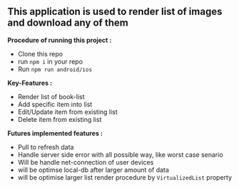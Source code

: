 ## This application is used to render list of images and download any of them

**Procedure of running this project :**<br/>

-   Clone this repo
-   run `npm i` in your repo
-   Run `npm run android/ios`

**Key-Features :**<br/>

-   Render list of book-list
-   Add specific item into list
-   Edit/Update item from existing list
-   Delete item from existing list

**Futures implemented features :**<br/>

-   Pull to refresh data
-   Handle server side error with all possible way, like worst case senario
-   Will be handle net-connection of user devices
-   will be optimse local-db after larger amount of data
-   will be optimise larger list render procedure by `VirtualizedList` property
